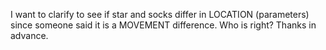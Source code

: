 I want to clarify to see if star and socks differ in LOCATION 
			(parameters) since someone said it is a MOVEMENT difference. Who is 
			right? Thanks in advance.